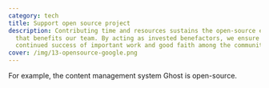 ```yaml
---
category: tech
title: Support open source project
description: Contributing time and resources sustains the open-source eco-system
  that benefits our team. By acting as invested benefactors, we ensure the
  continued success of important work and good faith among the community.
cover: /img/13-opensource-google.png
---
```

For example, the content management system Ghost is open-source.